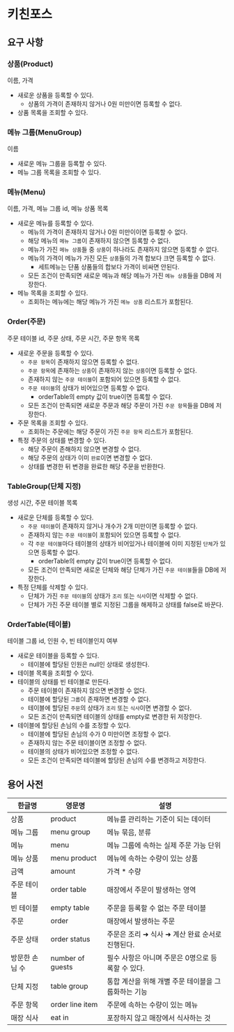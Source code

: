 # 키친포스

## 요구 사항

### 상품(Product)

이름, 가격

- 새로운 상품을 등록할 수 있다.
    - 상품의 가격이 존재하지 않거나 0원 미만이면 등록할 수 없다.
- 상품 목록을 조회할 수 있다.

### 메뉴 그룹(MenuGroup)

이름

- 새로운 메뉴 그룹을 등록할 수 있다.
- 메뉴 그룹 목록을 조회할 수 있다.

### 메뉴(Menu)

이름, 가격, 메뉴 그룹 id, 메뉴 상품 목록

- 새로운 메뉴를 등록할 수 있다.
    - 메뉴의 가격이 존재하지 않거나 0원 미만이이면 등록할 수 없다.
    - 해당 메뉴의 `메뉴 그룹`이 존재하지 않으면 등록할 수 없다.
    - 메뉴가 가진 `메뉴 상품`들 중 `상품`이 하나라도 존재하지 않으면 등록할 수 없다.
    - 메뉴의 가격이 메뉴가 가진 모든 `상품`들의 가격 합보다 크면 등록할 수 없다.
        - 세트메뉴는 단품 상품들의 합보다 가격이 비싸면 안된다.
    - 모든 조건이 만족되면 새로운 메뉴과 해당 메뉴가 가진 `메뉴 상품`들을 DB에 저장한다.
- 메뉴 목록을 조회할 수 있다.
    - 조회하는 메뉴에는 해당 메뉴가 가진 `메뉴 상품` 리스트가 포함된다.

### Order(주문)

주문 테이블 id, 주문 상태, 주문 시간, 주문 항목 목록

- 새로운 주문을 등록할 수 있다.
    - `주문 항목`이 존재하지 않으면 등록할 수 없다.
    - `주문 항목`에 존재하는 `상품`이 존재하지 않는 `상품`이면 등록할 수 없다.
    - 존재하지 않는 `주문 테이블`이 포함되어 있으면 등록할 수 없다.
    - `주문 테이블`의 상태가 비어있으면 등록할 수 없다.
        - orderTable의 empty 값이 true이면 등록할 수 없다.
    - 모든 조건이 만족되면 새로운 주문과 해당 주문이 가진 `주문 항목`들을 DB에 저장한다.
- 주문 목록을 조회할 수 있다.
    - 조회하는 주문에는 해당 주문이 가진 `주문 항목` 리스트가 포함된다.
- 특정 주문의 상태를 변경할 수 있다.
    - 해당 주문이 존해하지 않으면 변경할 수 없다.
    - 해당 주문의 상태가 이미 `완료`이면 변경할 수 없다.
    - 상태를 변경한 뒤 변경을 완료한 해당 주문을 반환한다.

### TableGroup(단체 지정)

생성 시간, 주문 테이블 목록

- 새로운 단체를 등록할 수 있다.
    - `주문 테이블`이 존재하지 않거나 개수가 2개 미만이면 등록할 수 없다.
    - 존재하지 않는 `주문 테이블`이 포함되어 있으면 등록할 수 없다.
    - 각 `주문 테이블`마다 테이블의 상태가 비어있거나 테이블에 이미 지정된 `단체`가 있으면 등록할 수 없다.
        - orderTable의 empty 값이 true이면 등록할 수 없다.
    - 모든 조건이 만족되면 새로운 단체와 해당 단체가 가진 `주문 테이블`들을 DB에 저장한다.
- 특정 단체를 삭제할 수 있다.
    - 단체가 가진 `주문 테이블`의 상태가 `조리` 또는 `식사`이면 삭제할 수 없다.
    - 단체가 가진 주문 테이블 별로 지정된 그룹을 해제하고 상태를 false로 바꾼다.

### OrderTable(테이블)

테이블 그룹 id, 인원 수, 빈 테이블인지 여부

- 새로운 테이블을 등록할 수 있다.
    - 테이블에 할당된 인원은 null인 상태로 생성한다.
- 테이블 목록을 조회할 수 있다.
- 테이블의 상태를 빈 테이블로 만든다.
    - 주문 테이블이 존재하지 않으면 변경할 수 없다.
    - 테이블에 할당된 `그룹`이 존재하면 변경할 수 없다.
    - 테이블에 할당된 `주문`의 상태가 `조리` 또는 `식사`이면 변경할 수 없다.
    - 모든 조건이 만족되면 테이블의 상태를 empty로 변경한 뒤 저장한다.
- 테이블에 할당된 손님의 수를 조정할 수 있다.
    - 테이블에 할당된 손님의 수가 0 미만이면 조정할 수 없다.
    - 존재하지 않는 주문 테이블이면 조정할 수 없다.
    - 테이블의 상태가 비어있으면 조정할 수 없다.
    - 모든 조건이 만족되면 테이블에 할당된 손님의 수를 변경하고 저장한다.

## 용어 사전

| 한글명      | 영문명              | 설명                            |
|----------|------------------|-------------------------------|
| 상품       | product          | 메뉴를 관리하는 기준이 되는 데이터           |
| 메뉴 그룹    | menu group       | 메뉴 묶음, 분류                     |
| 메뉴       | menu             | 메뉴 그룹에 속하는 실제 주문 가능 단위        |
| 메뉴 상품    | menu product     | 메뉴에 속하는 수량이 있는 상품             |
| 금액       | amount           | 가격 * 수량                       |
| 주문 테이블   | order table      | 매장에서 주문이 발생하는 영역              |
| 빈 테이블    | empty table      | 주문을 등록할 수 없는 주문 테이블           |
| 주문       | order            | 매장에서 발생하는 주문                  |
| 주문 상태    | order status     | 주문은 조리 ➜ 식사 ➜ 계산 완료 순서로 진행된다. |
| 방문한 손님 수 | number of guests | 필수 사항은 아니며 주문은 0명으로 등록할 수 있다. |
| 단체 지정    | table group      | 통합 계산을 위해 개별 주문 테이블을 그룹화하는 기능 |
| 주문 항목    | order line item  | 주문에 속하는 수량이 있는 메뉴             |
| 매장 식사    | eat in           | 포장하지 않고 매장에서 식사하는 것           |
